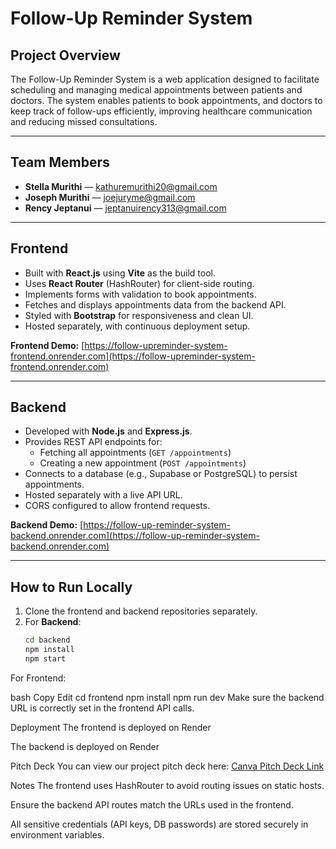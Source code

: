 # Follow-Up Reminder System

## Project Overview
The Follow-Up Reminder System is a web application designed to facilitate scheduling and managing medical appointments between patients and doctors. The system enables patients to book appointments, and doctors to keep track of follow-ups efficiently, improving healthcare communication and reducing missed consultations.

---

## Team Members
- **Stella Murithi** — kathuremurithi20@gmail.com  
- **Joseph Murithi** — joejuryme@gmail.com  
- **Rency Jeptanui** — jeptanuirency313@gmail.com  

---

## Frontend
- Built with **React.js** using **Vite** as the build tool.
- Uses **React Router** (HashRouter) for client-side routing.
- Implements forms with validation to book appointments.
- Fetches and displays appointments data from the backend API.
- Styled with **Bootstrap** for responsiveness and clean UI.
- Hosted separately, with continuous deployment setup.

**Frontend Demo:** [https://follow-upreminder-system-frontend.onrender.com](https://follow-upreminder-system-frontend.onrender.com)

---

## Backend
- Developed with **Node.js** and **Express.js**.
- Provides REST API endpoints for:
  - Fetching all appointments (`GET /appointments`)
  - Creating a new appointment (`POST /appointments`)
- Connects to a database (e.g., Supabase or PostgreSQL) to persist appointments.
- Hosted separately with a live API URL.
- CORS configured to allow frontend requests.

**Backend Demo:** [https://follow-up-reminder-system-backend.onrender.com](https://follow-up-reminder-system-backend.onrender.com)

---

## How to Run Locally
1. Clone the frontend and backend repositories separately.
2. For **Backend**:
   ```bash
   cd backend
   npm install
   npm start
For Frontend:

bash
Copy
Edit
cd frontend
npm install
npm run dev
Make sure the backend URL is correctly set in the frontend API calls.

Deployment
The frontend is deployed on Render

The backend is deployed on Render

Pitch Deck
You can view our project pitch deck here:
[Canva Pitch Deck Link ](https://www.canva.com/design/DAGocdKvjCo/qsjtSBNWRxKnJkKBuVIihw/view?utm_content=DAGocdKvjCo&utm_campaign=designshare&utm_medium=link2&utm_source=uniquelinks&utlId=h455f9a9d8a)

Notes
The frontend uses HashRouter to avoid routing issues on static hosts.

Ensure the backend API routes match the URLs used in the frontend.

All sensitive credentials (API keys, DB passwords) are stored securely in environment variables.
